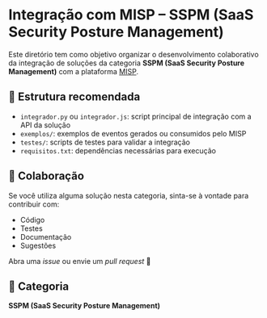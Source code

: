 # Integração com MISP – SSPM (SaaS Security Posture Management)

Este diretório tem como objetivo organizar o desenvolvimento colaborativo da integração de soluções da categoria **SSPM (SaaS Security Posture Management)** com a plataforma [MISP](https://www.misp-project.org/).

## 📌 Estrutura recomendada

- `integrador.py` ou `integrador.js`: script principal de integração com a API da solução
- `exemplos/`: exemplos de eventos gerados ou consumidos pelo MISP
- `testes/`: scripts de testes para validar a integração
- `requisitos.txt`: dependências necessárias para execução

## 🤝 Colaboração

Se você utiliza alguma solução nesta categoria, sinta-se à vontade para contribuir com:
- Código
- Testes
- Documentação
- Sugestões

Abra uma *issue* ou envie um *pull request* 🚀

## 🔐 Categoria

**SSPM (SaaS Security Posture Management)**
